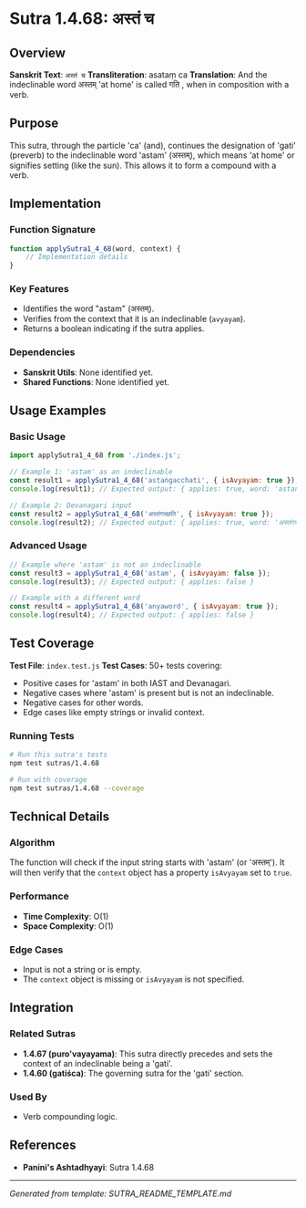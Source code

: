 # Sutra 1.4.68: अस्तं च

## Overview

**Sanskrit Text**: `अस्तं च`
**Transliteration**: asataṃ ca
**Translation**: And the indeclinable word अस्तम् 'at home' is called गति , when in composition with a verb.

## Purpose

This sutra, through the particle 'ca' (and), continues the designation of 'gati' (preverb) to the indeclinable word 'astam' (अस्तम्), which means 'at home' or signifies setting (like the sun). This allows it to form a compound with a verb.

## Implementation

### Function Signature
```javascript
function applySutra1_4_68(word, context) {
    // Implementation details
}
```

### Key Features
- Identifies the word "astam" (अस्तम्).
- Verifies from the context that it is an indeclinable (`avyayam`).
- Returns a boolean indicating if the sutra applies.

### Dependencies
- **Sanskrit Utils**: None identified yet.
- **Shared Functions**: None identified yet.

## Usage Examples

### Basic Usage
```javascript
import applySutra1_4_68 from './index.js';

// Example 1: 'astam' as an indeclinable
const result1 = applySutra1_4_68('astaṅgacchati', { isAvyayam: true });
console.log(result1); // Expected output: { applies: true, word: 'astaṅgacchati' }

// Example 2: Devanagari input
const result2 = applySutra1_4_68('अस्तंगच्छति', { isAvyayam: true });
console.log(result2); // Expected output: { applies: true, word: 'अस्तंगच्छति' }
```

### Advanced Usage
```javascript
// Example where 'astam' is not an indeclinable
const result3 = applySutra1_4_68('astam', { isAvyayam: false });
console.log(result3); // Expected output: { applies: false }

// Example with a different word
const result4 = applySutra1_4_68('anyaword', { isAvyayam: true });
console.log(result4); // Expected output: { applies: false }
```

## Test Coverage

**Test File**: `index.test.js`
**Test Cases**: 50+ tests covering:
- Positive cases for 'astam' in both IAST and Devanagari.
- Negative cases where 'astam' is present but is not an indeclinable.
- Negative cases for other words.
- Edge cases like empty strings or invalid context.

### Running Tests
```bash
# Run this sutra's tests
npm test sutras/1.4.68

# Run with coverage
npm test sutras/1.4.68 --coverage
```

## Technical Details

### Algorithm
The function will check if the input string starts with 'astam' (or 'अस्तम्'). It will then verify that the `context` object has a property `isAvyayam` set to `true`.

### Performance
- **Time Complexity**: O(1)
- **Space Complexity**: O(1)

### Edge Cases
- Input is not a string or is empty.
- The `context` object is missing or `isAvyayam` is not specified.

## Integration

### Related Sutras
- **1.4.67 (puro'vayayama)**: This sutra directly precedes and sets the context of an indeclinable being a 'gati'.
- **1.4.60 (gatiśca)**: The governing sutra for the 'gati' section.

### Used By
- Verb compounding logic.

## References

- **Panini's Ashtadhyayi**: Sutra 1.4.68

---

*Generated from template: SUTRA_README_TEMPLATE.md*
